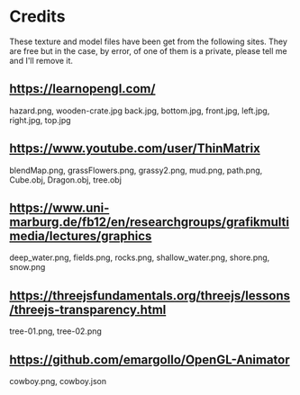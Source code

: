 # Credits

These texture and model files have been get from the following sites. They are free but
in the case, by error, of one of them is a private, please tell me and I'll remove it.

## https://learnopengl.com/

hazard.png, wooden-crate.jpg
back.jpg, bottom.jpg, front.jpg, left.jpg, right.jpg, top.jpg

## https://www.youtube.com/user/ThinMatrix

blendMap.png, grassFlowers.png, grassy2.png, mud.png, path.png,
Cube.obj, Dragon.obj, tree.obj

## https://www.uni-marburg.de/fb12/en/researchgroups/grafikmultimedia/lectures/graphics

deep_water.png, fields.png, rocks.png, shallow_water.png, shore.png, snow.png

## https://threejsfundamentals.org/threejs/lessons/threejs-transparency.html

tree-01.png, tree-02.png

## https://github.com/emargollo/OpenGL-Animator

cowboy.png, cowboy.json
